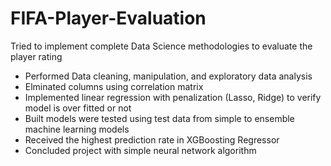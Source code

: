 # FIFA-Player-Evaluation
Tried to implement complete Data Science methodologies to evaluate the player rating

* Performed Data cleaning, manipulation, and exploratory data analysis
* Elminated columns using correlation matrix
* Implemented linear regression with penalization (Lasso, Ridge) to verify model is over fitted or not
* Built models were tested using test data from simple to ensemble machine learning models
* Received the highest prediction rate in XGBoosting Regressor
* Concluded project with simple neural network algorithm
